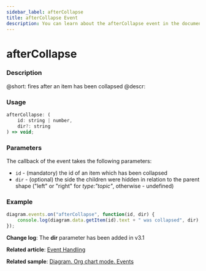 ```yaml
---
sidebar_label: afterCollapse
title: afterCollapse Event
description: You can learn about the afterCollapse event in the documentation of the DHTMLX JavaScript Diagram library. Browse developer guides and API reference, try out code examples and live demos, and download a free 30-day evaluation version of DHTMLX Diagram.
---
```


# afterCollapse

### Description

@short: fires after an item has been collapsed
@descr:


### Usage

~~~js
afterCollapse: (
    id: string | number, 
    dir?: string
) => void;
~~~

### Parameters

The callback of the event takes the following parameters:

- `id` - (mandatory) the id of an item which has been collapsed
- `dir` - (optional) the side the children were hidden in relation to the parent shape ("left" or "right" for *type:"topic"*, otherwise - undefined)

### Example

~~~js
diagram.events.on("afterCollapse", function(id, dir) {
    console.log(diagram.data.getItem(id).text + " was collapsed", dir);
});
~~~

**Change log**: The **dir** parameter has been added in v3.1

**Related article**: [Event Handling](../../../guides/event_handling/)

**Related sample**: [Diagram. Org chart mode. Events](https://snippet.dhtmlx.com/l38pct7c)